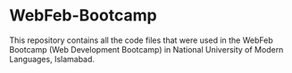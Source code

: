 # WebFeb-Bootcamp

This repository contains all the code files that were used in the WebFeb Bootcamp (Web Development Bootcamp) in National University of Modern Languages, Islamabad.